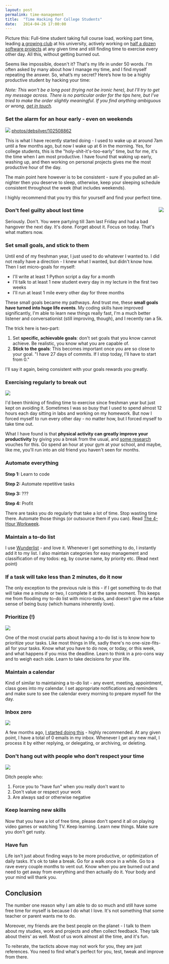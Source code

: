 ```yaml
---
layout: post
permalink: time-management
title:  "Time Hacking for College Students"
date:   2014-04-26 17:00:00
---
```


Picture this: Full-time student taking full course load, working part time, leading [a growing club](https://www.facebook.com/groups/uwhackers/) at his university, actively working on [half a dozen software projects](https://github.com/karan) at any given time and still finding time to exercise every other day. All this, without getting burned out.

Seems like impossible, doesn't it? That's my life in under 50 words. I'm often asked by many about how I manage my time, and I find myself repeating the answer. So, what’s my secret? Here’s how to be a highly productive student by hacking your time:

*Note: This won't be a long post (trying not be ironic here), but I'll try to get my message across. There is no particular order for the tips here, but I've tried to make the order slightly meaningful. If you find anything ambiguous or wrong, [get in touch](http://twitter.com/TheKaranGoel).*

### Set the alarm for an hour early - even on weekends

![](https://farm1.staticflickr.com/34/102508862_50d9b10884_b_d.jpg)
[photos/debsilver/102508862](https://www.flickr.com/photos/debsilver/102508862)

This is what I have recently started doing - I used to wake up at around 7am until a few months ago, but now I wake up at 6 in the morning. Yes, for college students, this is the "holy-shit-it's-too-early" time, but for me, it's the time when I am most productive. I have found that waking up early, washing up, and then working on personal projects gives me the most productive hour of the day.

The main point here however is to be consistent - sure if you pulled an all-nighter then you deserve to sleep, otherwise, keep your sleeping schedule consistent throughout the week (that includes weekends).

I highly recommend that you try this for yourself and find your perfect time.

### Don't feel guilty about lost time <img src="https://farm2.staticflickr.com/1209/1392710669_31e7e13889_q_d.jpg" align="right">

Seriously. Don't. You were partying till 3am last Friday and had a bad hangover the next day. It's done. Forget about it. Focus on today. That's what matters now.

### Set small goals, and stick to them

Until end of my freshman year, I just used to do whatever I wanted to. I did not really have a direction - I knew what I wanted, but didn't know how. Then I set micro-goals for myself:

- I'll write at least 1 Python script a day for a month
- I'll talk to at least 1 new student every day in my lecture in the first two weeks
- I'll run at least 1 mile every other day for three months

These small goals became my pathways. And trust me, these **small goals have turned into huge life events**. My coding skills have improved significantly, I'm able to learn new things really fast, I'm a much better listener and conversationist (still improving, though), and I recently ran a 5k.

The trick here is two-part:

1. Set **specific, achievable goals**: don't set goals that you know cannot achieve. Be realistic, you know what you are capable of.
2. **Stick to the goals**: This becomes important once you are so close to your goal. "I have 27 days of commits. If I stop today, I'll have to start from 0."

I'll say it again, being consistent with your goals rewards you greatly.

### Exercising regularly to break out

![](https://farm5.staticflickr.com/4082/4782840214_a6e524d4eb_b.jpg)

I'd been thinking of finding time to exercise since freshman year but just kept on avoiding it. Sometimes I was so busy that I used to spend almost 12 hours each day sitting in labs and working on my homework. But now I forced myself to run every other day - no matter how, but I forced myself to take time out.

What I have found is that **physical activity can greatly improve your productivity** by giving you a break from the usual, and [some research](http://www.sciencedaily.com/releases/2011/09/110906121011.htm) vouches for this. Go spend an hour at your gym at your school, and maybe, like me, you'll run into an old friend you haven't seen for months.

### Automate everything

**Step 1:** Learn to code

**Step 2:** Automate repetitive tasks

**Step 3:** ???

**Step 4:** Profit

There are tasks you do regularly that take a lot of time. Stop wasting time there. Automate those things (or outsource them if you can). Read [The 4-Hour Workweek](http://fourhourworkweek.com/).

### Maintain a to-do list

I use [Wunderlist](https://www.wunderlist.com/en/) - and love it. Whenever I get something to do, I instantly add it to my list. I also maintain categories for easy management and classification of my todos: eg, by course name, by priority etc. (Read next point)

### If a task will take less than 2 minutes, do it now

The only exception to the previous rule is this - if I get something to do that will take me a minute or two, I complete it at the same moment. This keeps me from flooding my to-do list with micro-tasks, and doesn't give me a false sense of being busy (which humans inherently love).

### Prioritize (!)

![](https://farm6.staticflickr.com/5495/10448525833_8e970219da_z_d.jpg)

One of the most crucial parts about having a to-do list is to know how to prioritize your tasks. Like most things in life, sadly there's no one-size-fits-all for your tasks. Know what you have to do now, or today, or this week, and what happens if you miss the deadline. Learn to think in a pro-cons way and to weigh each side. Learn to take decisions for your life.

### Maintain a calendar

Kind of similar to maintaining a to-do list - any event, meeting, appointment, class goes into my calendar. I set appropriate notifications and reminders and make sure to see the calendar every morning to prepare myself for the day.

### Inbox zero

![](https://farm4.staticflickr.com/3758/9011116378_32e56983e3_b.jpg)

A few months ago, [I started doing this](http://klinger.io/post/71640845938/dont-drown-in-email-how-to-use-gmail-more) - highly recommended. At any given point, I have a total of 0 emails in my inbox. Whenever I get any new mail, I process it by either replying, or delegating, or archiving, or deleting.

### Don't hang out with people who don’t respect your time

![](https://farm4.staticflickr.com/3717/8785443736_7bea754490_b.jpg)

Ditch people who:

1. Force you to "have fun" when you really don't want to
2. Don't value or respect your work
3. Are always sad or otherwise negative

### Keep learning new skills

Now that you have a lot of free time, please don't spend it all on playing video games or watching TV. Keep learning. Learn new things. Make sure you don't get rusty.

### Have fun

Life isn't just about finding ways to be more productive, or optimization of daily tasks. It's ok to take a break. Go for a walk once in a while. Go to a rave every couple months to vent out. Know when you are burned out and need to get away from everything and then actually do it. Your body and your mind will thank you.

## Conclusion

The number one reason why I am able to do so much and still have some free time for myself is because I do what I love. It's not something that some teacher or parent wants me to do.

Moreover, my friends are the best people on the planet - I talk to them about my studies, work and projects and often collect feedback. They talk about theirs' as well. Most of us work almost all the time, and it's fun.

To reiterate, the tacticts above may not work for you, they are just references. You need to find what's perfect for you, test, tweak and improve from there.
